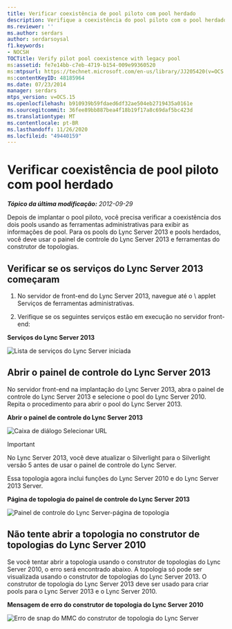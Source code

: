 ```yaml
---
title: Verificar coexistência de pool piloto com pool herdado
description: Verifique a coexistência do pool piloto com o pool herdado.
ms.reviewer: ''
ms.author: serdars
author: serdarsoysal
f1.keywords:
- NOCSH
TOCTitle: Verify pilot pool coexistence with legacy pool
ms:assetid: fe7e14bb-c7eb-4719-b154-009e99360520
ms:mtpsurl: https://technet.microsoft.com/en-us/library/JJ205420(v=OCS.15)
ms:contentKeyID: 48185964
ms.date: 07/23/2014
manager: serdars
mtps_version: v=OCS.15
ms.openlocfilehash: b910939b59fdaed6df32ae504eb2719435a0161e
ms.sourcegitcommit: 36fee89bb887bea4f18b19f17a8c69daf5bc423d
ms.translationtype: MT
ms.contentlocale: pt-BR
ms.lasthandoff: 11/26/2020
ms.locfileid: "49440159"
---
```

# <a name="verify-pilot-pool-coexistence-with-legacy-pool"></a>Verificar coexistência de pool piloto com pool herdado

<div data-xmlns="http://www.w3.org/1999/xhtml">

<div class="topic" data-xmlns="http://www.w3.org/1999/xhtml" data-msxsl="urn:schemas-microsoft-com:xslt" data-cs="https://msdn.microsoft.com/">

<div data-asp="https://msdn2.microsoft.com/asp">



</div>

<div id="mainSection">

<div id="mainBody">

<span> </span>

_**Tópico da última modificação:** 2012-09-29_

Depois de implantar o pool piloto, você precisa verificar a coexistência dos dois pools usando as ferramentas administrativas para exibir as informações de pool. Para os pools do Lync Server 2013 e pools herdados, você deve usar o painel de controle do Lync Server 2013 e ferramentas do construtor de topologias.

<div>

## <a name="verify-that-lync-server-2013-services-have-started"></a>Verificar se os serviços do Lync Server 2013 começaram

1.  No servidor de front-end do Lync Server 2013, navegue até o \\ applet Serviços de ferramentas administrativas.

2.  Verifique se os seguintes serviços estão em execução no servidor front-end:

**Serviços do Lync Server 2013**

![Lista de serviços do Lync Server iniciada](images/JJ205420.cfff9385-6bf6-461c-982c-e727c9f20b70(OCS.15).png "Lista de serviços do Lync Server iniciada")

</div>

<div>

## <a name="open-the-lync-server-2013-control-panel"></a>Abrir o painel de controle do Lync Server 2013

No servidor front-end na implantação do Lync Server 2013, abra o painel de controle do Lync Server 2013 e selecione o pool do Lync Server 2010. Repita o procedimento para abrir o pool do Lync Server 2013.

**Abrir o painel de controle do Lync Server 2013**

![Caixa de diálogo Selecionar URL](images/JJ205420.b1f8e650-9c3c-4563-a403-5069f198342f(OCS.15).png "Caixa de diálogo Selecionar URL")

<div>


> [!IMPORTANT]  
> No Lync Server 2013, você deve atualizar o Silverlight para o Silverlight versão 5 antes de usar o painel de controle do Lync Server.



</div>

Essa topologia agora inclui funções do Lync Server 2010 e do Lync Server 2013 Server.

**Página de topologia do painel de controle do Lync Server 2013**

![Painel de controle do Lync Server-página de topologia](images/JJ205420.4ed1cc7a-cb3e-42f6-82e2-6d4d71d19352(OCS.15).jpg "Painel de controle do Lync Server-página de topologia")

</div>

<div>

## <a name="dont-attempt-to-open-the-topology-in-lync-server-2010-topology-builder"></a>Não tente abrir a topologia no construtor de topologias do Lync Server 2010

Se você tentar abrir a topologia usando o construtor de topologias do Lync Server 2010, o erro será encontrado abaixo. A topologia só pode ser visualizada usando o construtor de topologias do Lync Server 2013. O construtor de topologia do Lync Server 2013 deve ser usado para criar pools para o Lync Server 2013 e o Lync Server 2010.

**Mensagem de erro do construtor de topologia do Lync Server 2010**

![Erro de snap do MMC do construtor de topologia do Lync Server](images/JJ205420.f6666343-c348-4d81-ae0e-6ba5a44e16c4(OCS.15).png "Erro de snap do MMC do construtor de topologia do Lync Server")

</div>

</div>

<span> </span>

</div>

</div>

</div>


